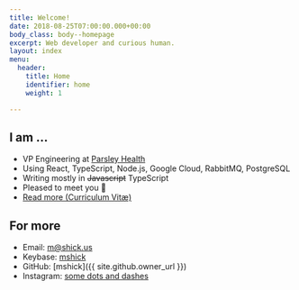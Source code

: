 ```yaml
---
title: Welcome!
date: 2018-08-25T07:00:00.000+00:00
body_class: body--homepage
excerpt: Web developer and curious human.
layout: index
menu:
  header:
    title: Home
    identifier: home
    weight: 1

---
```

## I am ...

* VP Engineering at [Parsley Health](https://www.parsleyhealth.com)
* Using React, TypeScript, Node.js, Google Cloud, RabbitMQ, PostgreSQL
* Writing mostly in ~~Javascript~~ TypeScript
* Pleased to meet you 👋
* [Read more (Curriculum Vitæ)](/cv/)

## For more

* Email: [m@shick.us](mailto:m@shick.us)
* Keybase: [mshick](https://keybase.io/mshick)
* GitHub: [mshick]({{ site.github.owner_url }})
* Instagram: [some dots and dashes](https://www.instagram.com/_._________._._._._._/)